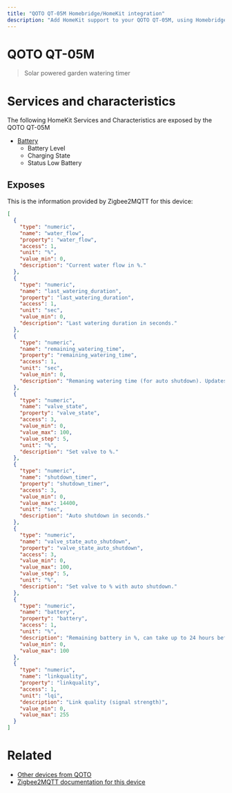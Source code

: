 ```yaml
---
title: "QOTO QT-05M Homebridge/HomeKit integration"
description: "Add HomeKit support to your QOTO QT-05M, using Homebridge, Zigbee2MQTT and homebridge-z2m."
---
```

<!---
This file has been GENERATED using src/docgen/docgen.ts
DO NOT EDIT THIS FILE MANUALLY!
-->
# QOTO QT-05M
> Solar powered garden watering timer


# Services and characteristics
The following HomeKit Services and Characteristics are exposed by
the QOTO QT-05M

* [Battery](../../battery.md)
  * Battery Level
  * Charging State
  * Status Low Battery



## Exposes

This is the information provided by Zigbee2MQTT for this device:

```json
[
  {
    "type": "numeric",
    "name": "water_flow",
    "property": "water_flow",
    "access": 1,
    "unit": "%",
    "value_min": 0,
    "description": "Current water flow in %."
  },
  {
    "type": "numeric",
    "name": "last_watering_duration",
    "property": "last_watering_duration",
    "access": 1,
    "unit": "sec",
    "value_min": 0,
    "description": "Last watering duration in seconds."
  },
  {
    "type": "numeric",
    "name": "remaining_watering_time",
    "property": "remaining_watering_time",
    "access": 1,
    "unit": "sec",
    "value_min": 0,
    "description": "Remaning watering time (for auto shutdown). Updates every minute, and every 10s in the last minute."
  },
  {
    "type": "numeric",
    "name": "valve_state",
    "property": "valve_state",
    "access": 3,
    "value_min": 0,
    "value_max": 100,
    "value_step": 5,
    "unit": "%",
    "description": "Set valve to %."
  },
  {
    "type": "numeric",
    "name": "shutdown_timer",
    "property": "shutdown_timer",
    "access": 3,
    "value_min": 0,
    "value_max": 14400,
    "unit": "sec",
    "description": "Auto shutdown in seconds."
  },
  {
    "type": "numeric",
    "name": "valve_state_auto_shutdown",
    "property": "valve_state_auto_shutdown",
    "access": 3,
    "value_min": 0,
    "value_max": 100,
    "value_step": 5,
    "unit": "%",
    "description": "Set valve to % with auto shutdown."
  },
  {
    "type": "numeric",
    "name": "battery",
    "property": "battery",
    "access": 1,
    "unit": "%",
    "description": "Remaining battery in %, can take up to 24 hours before reported.",
    "value_min": 0,
    "value_max": 100
  },
  {
    "type": "numeric",
    "name": "linkquality",
    "property": "linkquality",
    "access": 1,
    "unit": "lqi",
    "description": "Link quality (signal strength)",
    "value_min": 0,
    "value_max": 255
  }
]
```

# Related
* [Other devices from QOTO](../index.md#qoto)
* [Zigbee2MQTT documentation for this device](https://www.zigbee2mqtt.io/devices/QT-05M.html)